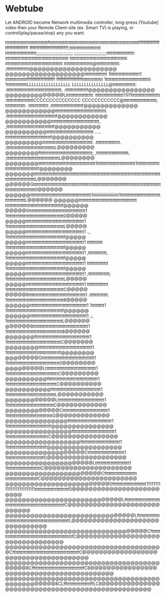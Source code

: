 # Webtube
Let ANDROID become Network multimedia controller, long-press [Youtube] video then your Remote Client-site (ex. Smart TV) is playing, or control(play/pause/stop) any you want.
	                                   
ttttttttttttttttttttttttttttttftttttttttttttttttttttttttttttttttttttttttttttttttttttttttttttttfffffffffffffffffffffffffffffff
fffffffffffffffffffffffffff;tttttttttttttttttttttt                         tttttttttttttttttttttt;;;;;;;;;;;;;;;;;;;;;;;;;;;;
;;;;;;;;;;;;;;;;;;;;;;;;;ttttttttttttttttttti                                   itttttttttttttttttttttttttttttttttttttttttttt
tttttttttttttttttttttttttttttttttttttttti                                           itttttttttttttttttttttttttttttttttttttttt
tttttttttttttttttttt@tttttttttttttttt:                                                 ;tttttttttttttttt@@@@@@@@@@@@@@@@@@@@@
@@@@@@@@@@@@@@@@@@@tttttttttttttttt                1ttttttttttttttttttttt1                tttttttttttttttffffffffffffffffffff
fffffffffffffffffftttttttttttttti             1ttttttttttttttttttttttttttttttti             1ttttttttttttttLLLLLLLLLLLLLLLLLL
LLLLLLLLLLLLLLL@tttttttttttttttt:         .ttttttttttttttttttttttttttttttttttttttt.         :tttttttttttttttf@@@@@@@@@@@@@@@@
@@@@@@@@@@@@@@Lttttttttttttttttttt:     tttttttttttttttttttt11i11tttttttttttttttttttt     :tttttttttttttttttttCCCCCCCCCCCCCCC
CCCCCCCCCCCC@ttttttttttttttttttttttt; tttttttttttttt:                   :tttttttttttttt ;ttttttttttttttttttttttf@@@@@@@@@@@@@
@@@@@@@@@@@@tttttttttttttttttttttttttttttttttttt.                           .tttttttttttttttttttttttttttttttttttf@@@@@@@@@@@@
@@@@@@@@@@@tttttttttttttttttttttttttttttttttt,                                 ,tttttttttttttttttttttttttttttttttf@@@@@@@@@@@
@@@@@@@@@@ttttttttttttttttttttttttttttttttt                 .....                 ttttttttttttttttttttttttttttttttf@@@@@@@@@@
@@@@@@@@@ttttttttttttttttttttttttttttttttttt:        .ttttttttttttttttt.        :ttttttttttttttttttttttttttttttttttL@@@@@@@@@
@@@@@@@@fttttttttttttttttttttttttttttttttttttt;   ,ttttttttttttttttttttttt,   ;tttttttttttttttttttttttttttttttttttttL@@@@@@@@
@@@@@@@@tttttttttttttttttttttttttttttttttttttttt1ttttttttttttttttttttttttttt1tttttttttttttttttttttttttttttttttttttttf@@@@@@@@
@@@@@@@ttttttttttttttttttttttttttttttttttttttttttttttttttttttttttttttttttttttttttttttttttttttttttttttttttttttttttttttL@@@@@@@
@@@@@@Gttttttttttttttttttttttttttttttttttttttttttttttttttttttttttttttttttttttttttttttttttttttttttttttttttttttttttttttt0@@@@@@
@@@@@@ttttttttttttttttttttttttttttttttttttttttttt1iiiiiiiiiiiiiiiiiiiiiiiii1ttttttttttttttttttttttttttttttttttttttttttL@@@@@@
@@@@@@ttttttttttttttttttttttttttttttttttttttttt                               ttttttttttttttttttttttttttttttttttttttttf@@@@@@
@@@@@0tttttttttttttttttttttttttttttttttttttttt1                               1tttttttttttttttttttttttttttttttttttttttt0@@@@@
@@@@@ttttttttttttttttttttttttttttttttttttttttt1                               1ttttttttttttttttttttttttttttttttttttttttL@@@@@
@@@@@ttttttttttttttttttttttttttttttttttttttttt1              .,.              1ttttttttttttttttttttttttttttttttttttttttf@@@@@
@@@@@ttttttttttttttttttttttttttttttttttttttttt1          ttttttttttt          1ttttttttttttttttttttttttttttttttttttttttf@@@@@
@@@@@ttttttttttttttttttttttttttttttttttttttttt1        ,ttttttttttttt,        1ttttttttttttttttttttttttttttttttttttttttf@@@@@
@@@@@ttttttttttttttttttttttttttttttttttttttttt1        ttttttttttttttt        1ttttttttttttttttttttttttttttttttttttttttf@@@@@
@@@@@ttttttttttttttttttttttttttttttttttttttttt1       ;ttttttttttttttt;       1ttttttttttttttttttttttttttttttttttttttttL@@@@@
@@@@@ttttttttttttttttttttttttttttttttttttttttt1        ttttttttttttttt        1ttttttttttttttttttttttttttttttttttttttttC@@@@@
@@@@@8tttttttttttttttttttttttttttttttttttttttt1        .ttttttttttttt.        1tttttttttttttttttttttttttttttttttttttttt8@@@@@
@@@@@@tttttttttttttttttttttttttttttttttttttttt1          1ttttttttt1          1tttttttttttttttttttttttttttttttttttttttf@@@@@@
@@@@@@tttttttttttttttttttttttttttttttttttttttt1              ,:,              1tttttttttttttttttttttttttttttttttttttttL@@@@@@
@@@@@@8ttttttttttttttttttttttttttttttttttttttt1                               1ttttttttttttttttttttttttttttttttttttttt8@@@@@@
@@@@@@@ftttttttttttttttttttttttttttttttttttttt1                               1ttttttttttttttttttttttttttttttttttttttC@@@@@@@
@@@@@@@@tttttttttttttttttttttttttttttttttttttt1                               1tttttttttttttttttttttttttttttttttttttf@@@@@@@@
@@@@@@@@Gttttttttttttttttttttttttttttttttttttt1                               1ttttttttttttttttttttttttttttttttttttt0@@@@@@@@
@@@@@@@@@Ltttttttttttttttttttttttttttttttttttt1                               1ttttttttttttttttttttttttttttttttttttC@@@@@@@@@
@@@@@@@@@@fttttttttttttttttttttttttttttttttttt1                               1tttttttttttttttttttttttttttttttttttC@@@@@@@@@@
@@@@@@@@@@@ftttttttttttttttttttttttttttttttttt1                               1ttttttttttttttttttttttttttttttttttL@@@@@@@@@@@
@@@@@@@@@@@@Lttttttttttttttttttttttttttttttttt1                               1tttttttttttttttttttttttttttttttttC@@@@@@@@@@@@
@@@@@@@@@@@@@Ctttttttttttttttttttttttttttttttt1                               1ttttttttttttttttttttttttttttttttG@@@@@@@@@@@@@
@@@@@@@@@@@@@@@ftttttttttttttttttttttttttttttt1                               1ttttttttttttttttttttttttttttttf@@@@@@@@@@@@@@@
@@@@@@@@@@@@@@@@fttttttttttttttttttttttttttttt1                               1tttttttttttttttttttttttttttttC@@@@@@@@@@@@@@@@
@@@@@@@@@@@@@@@@@@fttttttttttttttttttttttttttt1                               1tttttttttttttttttttttttttttf@@@@@@@@@@@@@@@@@@
@@@@@@@@@@@@@@@@@@@Ctttttttttttttttttttttttttt1                               1tttttttttttttttttttttttttfG@@@@@@@@@@@@@@@@@@@
@@@@@@@@@@@@@@@@@@@@@Ltttttttttttttttttttttttt1                               1ttttttttttttttttttttttttC@@@@@@@@@@@@@@@@@@@@@
@@@@@@@@@@@@@@@@@@@@@@@Cftttttttttttttttttttttt                               ttttttttttttttttttttttfC@@@@@@@@@@@@@@@@@@@@@@@
@@@@@@@@@@@@@@@@@@@@@@@@@0fttttttttttttttttttttttt1111111111111111111111111tttttttttttttttttttttttf0@@@@@@@@@@@@@@@@@@@@@@@@@
@@@@@@@@@@@@@@@@@@@@@@@@@@@@LftttttttttttttttttttttttttttttttttttttttttttttttttttttttttttttttttfC@@@@@@@@@@@@@@@@@@@@@@@@@@@@
@@@@@@@@@@@@@@@@@@@@@@@@@@@@@@@LftttttttttttttttttttttttttttttttttttttttttttttttttttttttttttfL@@@@@@@@@@@@@@@@@@@@@@@@@@@@@@@
@@@@@@@@@@@@@@@@@@@@@@@@@@@@@@@@@@CftttttttttttttttttttttttttttttttttttttttttttttttttttttfC@@@@@@@@@@@@@@@@@@@@@@@@@@@@@@@@@@
@@@@@@@@@@@@@@@@@@@@@@@@@@@@@@@@@@@@@@CftttttttttttttttttttttttttttttttttttttttttttttfC@@@@@@@@@@@@@@@@@@@@@@@@@@@@@@@@@@@@@@
@@@@@@@@@@@@@@@@@@@@@@@@@@@@@@@@@@@@@@@@@@8CffttttttttttttttttttttttttttttttttttfC8@@@@@@@@@@@@@@@@@@@@@@@@@@@@@@@@@@@@@@@@@@
@@@@@@@@@@@@@@@@@@@@@@@@@@@@@@@@@@@@@@@@@@@@@@@@@8CLfftttttttttttttttttffLC8@@@@@@@@@@@@@@@@@@@@@@@@@@@@@@@@@@@@@@@@@@@@@@@@@
